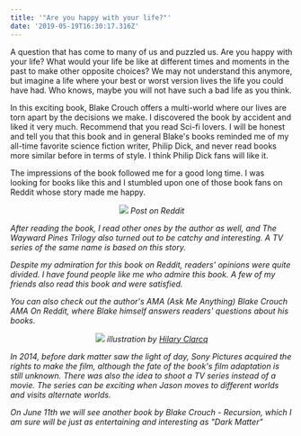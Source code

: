 ```yaml
---
title: '"Are you happy with your life?"'
date: '2019-05-19T16:30:17.316Z'
---
```


A question that has come to many of us and puzzled us. Are you happy with your life? What would your life be like at different times and moments in the past to make other opposite choices? We may not understand this anymore, but imagine a life where your best or worst version lives the life you could have had. Who knows, maybe you will not have such a bad life as you think.

<!-- read more -->

In this exciting book, Blake Crouch offers a multi-world where our lives are torn apart by the decisions we make. I discovered the book by accident and liked it very much. Recommend that you read Sci-fi lovers. I will be honest and tell you that this book and in general Blake's books reminded me of my all-time favorite science fiction writer, Philip Dick, and never read books more similar before in terms of style. I think Philip Dick fans will like it.

The impressions of the book followed me for a good long time. I was looking for books like this and I stumbled upon one of those book fans on Reddit whose story made me happy.

<p align="center">
  <img src="https://zolianipanda.files.wordpress.com/2019/05/cleanshot-2019-05-09-at-13.55.19402x.png?w=663&h=203&zoom=2" />
  <em>Post on Reddit<em>
</p>

After reading the book, I read other ones by the author as well, and The Wayward Pines Trilogy also turned out to be catchy and interesting. A TV series of the same name is based on this story.

Despite my admiration for this book on Reddit, readers' opinions were quite divided. I have found people like me who admire this book. A few of my friends also read this book and were satisfied.

You can also check out the author's AMA (Ask Me Anything) Blake Crouch AMA On Reddit, where Blake himself answers readers' questions about his books.

<p align="center">
  <img class="rounded-md" src="https://pbs.twimg.com/media/FODxClmVcAYi5wi?format=jpg&name=small" />
  <em>illustration by <a href="https://twitter.com/blakecrouch1/status/1504477293002981381" target="_blank">Hilary Clarcq</a></em>
</p>

In 2014, before dark matter saw the light of day, Sony Pictures acquired the rights to make the film, although the fate of the book's film adaptation is still unknown. There was also the idea to shoot a TV series instead of a movie. The series can be exciting when Jason moves to different worlds and visits alternate worlds.

On June 11th we will see another book by Blake Crouch - Recursion, which I am sure will be just as entertaining and interesting as "Dark Matter"
